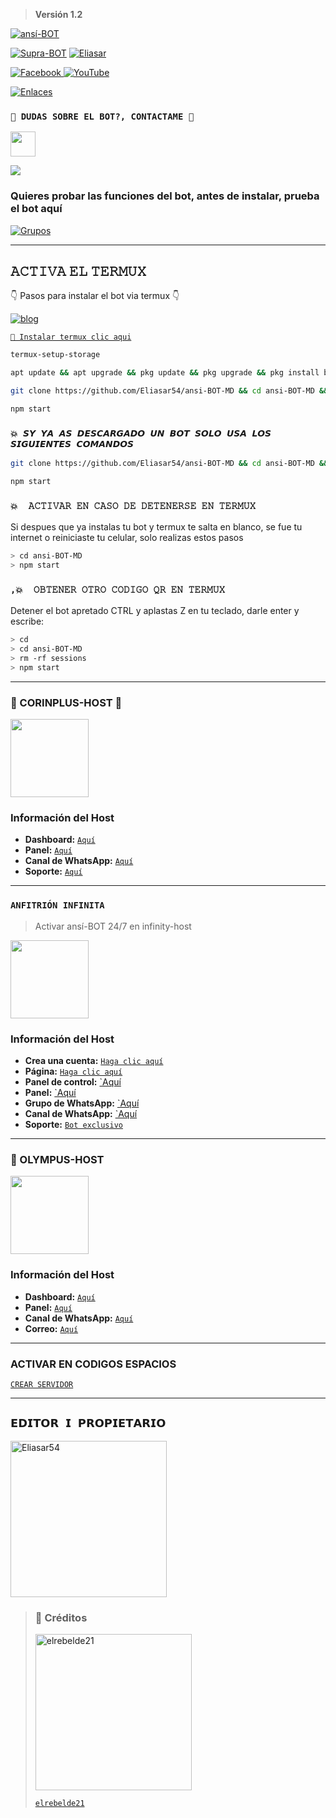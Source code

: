 > <b> Versión 1.2 </b>


<p align="centro">
<a href="#"><img title="ansí-BOT" src="https://telegra.ph/file/fccb77e13ddd0d281d29d.jpg/insignia/a-purpura?colorA=%cc33ff&colorB=%cc33ff&style=for-the-badge"></a>
</p>
<p align="centro">
<a href="#"><img title="Supra-BOT" src="https://img.shields.io/badge/SI%20TE%20AGRADA%20EL%20REPOSITORIO%20APOYAME%20CON%20UNA%20%E2%AD%90%20%C2%A1GRACIAS!%20-red?colorA=%23ffff00&colorB=%23ffff00&style=for-the-badge"></a>
<a href="#"><img title="Eliasar" src="https://img.shields.io/badge/COMPATIBLE CON LA VERSIÓN MULTI DISPOSITIVOS DE WHATSAPP-red?colorA=%23ffff00&colorB=%23ffff00&style=for-the-badge">
<div align="centro">
<a href="https://tinyurl.com/27hyghwa/">
<img src="https://img.shields.io/badge/Facebook-1877F2?style=for-the-badge&logo=facebook&logoColor=white" alt="Facebook">
</a>
<a href="https://www.youtube.com/@EliasarYT">
<img src="https://img.shields.io/badge/YouTube-FF0000?style=for-the-badge&logo=youtube&logoColor=white" alt="YouTube">
</a>

[![Enlaces](https://img.shields.io/badge/Encontra_todos_los_enlaces_en_un_único_lugar-000000%7D?style=for-the-badge&logo=biolink&logoColor=white)](https://atom.bio/blogansi)
</div>
    
### `👑 DUDAS SOBRE EL BOT?, CONTACTAME 👑`
<p align="centro">
<a href="https://Eliasar54@github.com"><img src="http://readme-typing-svg.herokuapp.com?font=mono&size=14&duration=3000&color=ABF7BB¢er=verdadero&vCenter=verdadero&lines=Solo+escr%C3%ADba+si+tiene+dudas." height="40px"
</p>
    
<a href="https://wa.me/50582340051" target="blank"><img src="https://img.shields.io/badge/Creador-25D366?style=for-the-badge&logo=whatsapp&logoColor=white" /></a>

### Quieres probar las funciones del bot, antes de instalar, prueba el bot aquí

[![Grupos](https://img.shields.io/badge/Grupos-25D366?style=for-the-badge&logo=whatsapp&logoColor=white)](https://chat.whatsapp.com/CPGKvG1sV3v4wOwF6c1UiD)

------------------


## 𝙰𝙲𝚃𝙸𝚅𝙰 𝙴𝙻 𝚃𝙴𝚁𝙼𝚄𝚇
👇 Pasos para instalar el bot via termux 👇

[![blog](https://img.shields.io/badge/Video-Tutorial-FF0000?style=for-the-badge&logo=youtube&logoColor=white)
](https://www.youtube.com/@EliasarYT)

[`💫 Instalar termux clic aqui`](https://www.mediafire.com/file/3hsvi3xkpq3a64o/termux_118.apk/file)

```bash
termux-setup-storage
```

```bash
apt update && apt upgrade && pkg update && pkg upgrade && pkg install bash && pkg install libwebp && pkg install git -y && pkg install nodejs -y && pkg install ffmpeg -y && pkg install wget && pkg install imagemagick -y && pkg install yarn
```
```bash
git clone https://github.com/Eliasar54/ansi-BOT-MD && cd ansi-BOT-MD && npm install
```
```bash
npm start
```

### `💥 𝙎𝙔 𝙔𝘼 𝘼𝙎 𝘿𝙀𝙎𝘾𝘼𝙍𝙂𝘼𝘿𝙊 𝙐𝙉 𝘽𝙊𝙏 𝙎𝙊𝙇𝙊 𝙐𝙎𝘼 𝙇𝙊𝙎 𝙎𝙄𝙂𝙐𝙄𝙀𝙉𝙏𝙀𝙎 𝘾𝙊𝙈𝘼𝙉𝘿𝙊𝙎`

```bash
git clone https://github.com/Eliasar54/ansi-BOT-MD && cd ansi-BOT-MD && npm install
```
```bash
npm start
```

### `💥  𝙰𝙲𝚃𝙸𝚅𝙰𝚁 𝙴𝙽 𝙲𝙰𝚂𝙾 𝙳𝙴 𝙳𝙴𝚃𝙴𝙽𝙴𝚁𝚂𝙴 𝙴𝙽 𝚃𝙴𝚁𝙼𝚄𝚇`
Si despues que ya instalas tu bot y termux te salta en blanco, se fue tu internet o reiniciaste tu celular, solo realizas estos pasos
```bash
> cd ansi-BOT-MD
> npm start
```
### `,💥  𝙾𝙱𝚃𝙴𝙽𝙴𝚁 𝙾𝚃𝚁𝙾 𝙲𝙾𝙳𝙸𝙶𝙾 𝚀𝚁 𝙴𝙽 𝚃𝙴𝚁𝙼𝚄𝚇`
Detener el bot apretado CTRL y aplastas Z en tu teclado, darle enter y escribe:

```bash
> cd 
> cd ansi-BOT-MD
> rm -rf sessions
> npm start
```

------------------

### 🚀 CORINPLUS-HOST 🚀
<a href="https://dash.corinplus.com"><img src="https://qu.ax/ZycD.png" height="125px"></a>
### Información del Host

- **Dashboard:** [`Aquí`](https://dash.corinplus.com)
- **Panel:** [`Aquí`](https://panel.corinplus.com)
- **Canal de WhatsApp:** [`Aquí`](https://whatsapp.com/channel/0029VakUvreFHWpyWUr4Jr0g)
- **Soporte:** [`Aquí`](https://chat.whatsapp.com/K235lkvaGvlGRQKYm26xZP)

------------------

### `ANFITRIÓN INFINITA`
> Activar ansí-BOT 24/7 en infinity-host

<a href="https://dash.infinitywa-host.com"><img src="https://telegra.ph/file/6b2ec24ae37f6c118b762.jpg" height="125px"></a>
### Información del Host

- **Crea una cuenta:** [`Haga clic aquí`](https://dash.infinitywa-host.com/register?ref=TSArjgj3)
- **Página:** [`Haga clic aquí`](https://infinitywa-host.com/)
- **Panel de control:** [`Aquí](https://dash.infinitywa-host.com)
- **Panel:** [`Aquí](https://panel.infinitywa-host.com)
- **Grupo de WhatsApp:** [`Aquí](https://chat.whatsapp.com/GQ82mPnSYnm0XL2hLPk7FV)
- **Canal de WhatsApp:** [`Aquí](https://whatsapp.com/channel/0029Va4QjH7DeON0ePwzjS1A)
- **Soporte:** [`Bot exclusivo`](https://wa.me/message/FETBF7YBO37CG1)

------------------  

### 🔵 OLYMPUS-HOST 
<a href="https://kingsvhost.asifofc.xyz"><img src="https://qu.ax/waCu.jpg" height="125px"></a>
### Información del Host

- **Dashboard:** [`Aquí`](https://dash.olympus-host.xyz)
- **Panel:** [`Aquí`](https://dash.olympus-host.xyz)
- **Canal de WhatsApp:** [`Aquí`](https://whatsapp.com/channel/0029ValCkNT2ER6gHWFRQ71J)
- **Correo:** [`Aquí`](olympussupport@gmail.com.com)


------------------
### ACTIVAR EN CODIGOS ESPACIOS

[`CREAR SERVIDOR`](https://github.com/codespaces/new?skip_quickstart=true&machine=standardLinux32gb&repo=836499897&ref=main&geo=UsEast)

------------------

## `𝗘𝗗𝗜𝗧𝗢𝗥 𝗜 𝗣𝗥𝗢𝗣𝗜𝗘𝗧𝗔𝗥𝗜𝗢`

<a href="https://Eliasar54@github.com"><img src="https://github.com/Eliasar54.png" width="250" height="250" alt="Eliasar54"/></a>


> ### 📜 Créditos
> <a href="https://github.com/elrebelde21"><img src="https://github.com/elrebelde21.png" width="250" height="250" alt="elrebelde21"/></a>
> 
> [`elrebelde21`](https://github.com/elrebelde21)
> 
